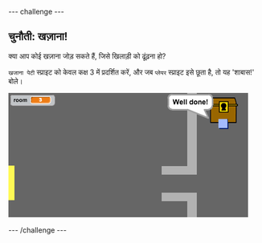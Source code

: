 --- challenge ---
## चुनौती: खज़ाना!

क्या आप कोई खज़ाना जोड़ सकते हैं, जिसे खिलाड़ी को ढूंढ़ना हो?

`खजाना पेटी` स्प्राइट को केवल कक्ष 3 में प्रदर्शित करें, और जब `प्लेयर` स्प्राइट इसे छूता है, तो यह 'शाबास!' बोले।

![screenshot](images/world-treasure.png)

--- /challenge ---
